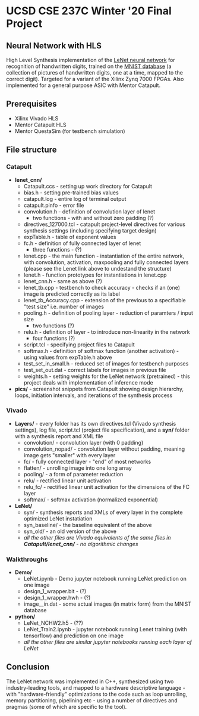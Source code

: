 # UCSD CSE 237C Winter '20 Final Project
## Neural Network with HLS
High Level Synthesis implementation of the [LeNet neural network](https://en.wikipedia.org/wiki/LeNet) for recognition of handwritten digits, trained on the [MNIST database](http://yann.lecun.com/exdb/mnist/) (a collection of pictures of handwritten digits, one at a time, mapped to the correct digit). Targeted for a variant of the Xilinx Zynq 7000 FPGAs. Also implemented for a general purpose ASIC with Mentor Catapult.
## Prerequisites
- Xilinx Vivado HLS
- Mentor Catapult HLS
- Mentor QuestaSim (for testbench simulation)
## File structure
### Catapult
- **lenet_cnn/**
  - Catapult.ccs - setting up work directory for Catapult
  - bias.h - setting pre-trained bias values
  - catapult.log - entire log of terminal output
  - catapult.pinfo - error file
  - convolution.h - definition of convolution layer of lenet
    - two functions - with and without zero padding (?)
  - directives_127000.tcl - catapult project-level directives for various synthesis settings (including specifying target design)
  - expTable.h - table of exponent values
  - fc.h - definition of fully connected layer of lenet
    - three functions - (?)
  - lenet.cpp - the main function - instantiation of the entire network, with convolution, activation, maxpooling and fully connected layers (please see the Lenet link above to undestand the structure)
  - lenet.h - function prototypes for instantiations in lenet.cpp
  - lenet_cnn.h - same as above (?)
  - lenet_tb.cpp - testbench to check accuracy - checks if an (one) image is predicted correctly as its label
  - lenet_tb_Accuracy.cpp - extension of the previous to a specifiable "test size" i.e. number of images
  - pooling.h - definition of pooling layer - reduction of paramters / input size
    - two functions (?)
  - relu.h - definition of  layer - to introduce non-linearity in the network
    - four functions (?)
  - script.tcl - specifying project files to Catapult
  - softmax.h - definition of softmax function (another activation) - using values from expTable.h above
  - test_set_in_small.h - reduced set of images for testbench purposes
  - test_set_out.dat - correct labels for images in previous file
  - weights.h - setting weights for the LeNet network (pretrained) - this project deals with implementation of inference mode
- **pics/** - screenshot snippets from Catapult showing design hierarchy, loops, initiation intervals, and iterations of the synthesis process
### Vivado
- **Layers/** - every folder has its own directives.tcl (Vivado synthesis settings), log file, script.tcl (project file specification), and a **syn/** folder with a synthesis report and XML file
  - convolution/ - convolution layer (with 0 padding)
  - convolution_nopad/ - convolution layer without padding, meaning image gets "smaller" with every layer
  - fc/ - fully connected layer - "end" of most networks
  - flatten/ - unrolling image into one long array
  - pooling/ - a form of parameter reduction
  - relu/ - rectified linear unit activation
  - relu_fc/ - rectified linear unit activation for the dimensions of the FC layer
  - softmax/ - softmax activation (normalized exponential)
- **LeNet/**
  - syn/ - synthesis reports and XMLs of every layer in the complete optimized LeNet instatiation
  - syn_baseline/ - the baseline equivalent of the above
  - syn_old/ - an old version of the above
  -  _all the other files are Vivado equivalents of the same files in **Catapult/lenet_cnn/** - no algorithmic changes_ 
### Walkthroughs
- **Demo/**
  - LeNet.ipynb - Demo jupyter notebook running LeNet prediction on one image
  - design_1_wrapper.bit - (?)
  - design_1_wrapper.hwh - (?)
  - image_<x>_in.dat - some actual images (in matrix form) from the MNIST database
- **python/**
  - LeNet_NCHW2.h5 - (??)
  - LeNet_Train2.ipynb - jupyter notebook running Lenet training (with tensorflow) and prediction on one image
  -  _all the other files are similar jupyter notebooks running each layer of LeNet_ 
## Conclusion
The LeNet network was implemented in C++, synthesized using two industry-leading tools, and mapped to a hardware descriptive language - with "hardware-friendly" optimizations to the code such as loop unrolling, memory partitioning, pipelining etc - using a number of directives and pragmas (some of which are specific to the tool).
